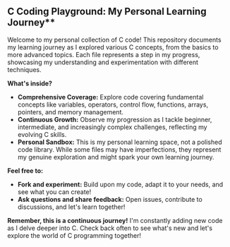 ## C Coding Playground: My Personal Learning Journey**

Welcome to my personal collection of C code! This repository documents my learning journey as I explored various C concepts, from the basics to more advanced topics. Each file represents a step in my progress, showcasing my understanding and experimentation with different techniques.

**What's inside?**

* **Comprehensive Coverage:** Explore code covering fundamental concepts like variables, operators, control flow, functions, arrays, pointers, and memory management.
* **Continuous Growth:** Observe my progression as I tackle beginner, intermediate, and increasingly complex challenges, reflecting my evolving C skills.
* **Personal Sandbox:** This is my personal learning space, not a polished code library. While some files may have imperfections, they represent my genuine exploration and might spark your own learning journey.

**Feel free to:**

* **Fork and experiment:** Build upon my code, adapt it to your needs, and see what you can create!
* **Ask questions and share feedback:** Open issues, contribute to discussions, and let's learn together!

**Remember, this is a continuous journey!** I'm constantly adding new code as I delve deeper into C. Check back often to see what's new and let's explore the world of C programming together!
